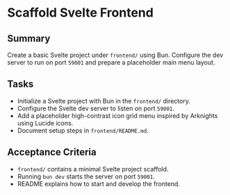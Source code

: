 # Scaffold Svelte Frontend

## Summary
Create a basic Svelte project under `frontend/` using Bun. Configure the dev server to run on port `59001` and prepare a placeholder main menu layout.

## Tasks
- Initialize a Svelte project with Bun in the `frontend/` directory.
- Configure the Svelte dev server to listen on port `59001`.
 - Add a placeholder high-contrast icon grid menu inspired by Arknights using Lucide icons.
- Document setup steps in `frontend/README.md`.

## Acceptance Criteria
- `frontend/` contains a minimal Svelte project scaffold.
- Running `bun dev` starts the server on port `59001`.
- README explains how to start and develop the frontend.
